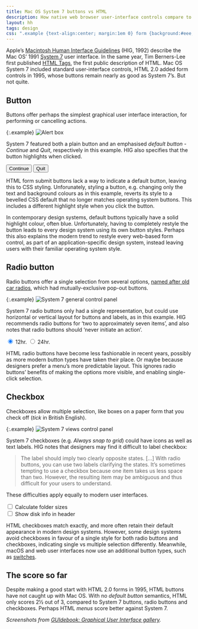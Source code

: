 ```yaml
---
title: Mac OS System 7 buttons vs HTML
description: How native web browser user-interface controls compare to Mac OS 31 years ago
layout: hh
tags: design
css: ".example {text-align:center; margin:1em 0} form {background:#eee;padding:1em;margin:1em 2em; width:32em} .primary {color:white;background-color:#428bca;min-width:6em} input[type=number] {width:5.5em}"
---
```


Apple’s
[Macintosh Human Interface Guidelines](https://dl.acm.org/doi/book/10.5555/573097) 
(HIG, 1992) describe the Mac OS’ 1991
[System 7](https://en.wikipedia.org/wiki/System_7) user interface.
In the same year, Tim Berners-Lee first published 
[HTML Tags](http://info.cern.ch/hypertext/WWW/MarkUp/Tags.html),
the first public description of HTML.
Mac OS System 7 included standard user-interface controls,
HTML 2.0 added form controls in 1995, whose buttons remain nearly as good as System 7’s.
But not quite.

## Button

Buttons offer perhaps the simplest graphical user interface interaction, for performing or cancelling actions.

{:.example}
![Alert box](system-7/alert-box-note.webp)

System 7 featured both a plain button and an emphasised _default button_ -
_Continue_ and _Quit_, respectively in this example.
HIG also specifies that the button highlights when clicked.

<form>
<button>Continue</button> <button class=primary>Quit</button>
</form>

HTML form submit buttons lack a way to indicate a default button, leaving this to CSS styling.
Unforunately, styling a button, e.g. changing only the text and background colours as in this example, 
reverts its style to a bevelled CSS default that no longer matches operating system buttons.
This includes a different highlight style when you click the button.

In contemporary design systems, default buttons typically have a solid highlight colour, often blue.
Unfortunately, having to completely restyle the button leads to every design system using its own button styles.
Perhaps this also explains the modern trend to restyle every web-based form control,
as part of an application-specific design system, instead leaving users with their familiar operating system style.

## Radio button

Radio buttons offer a single selection from several options,
[named after old car radios](https://en.wikipedia.org/wiki/Radio_button#Etymology),
which had mutually-exclusive pop-out buttons.

{:.example}
![System 7 general control panel](system-7/control-panel-general.webp)

System 7 radio buttons only had a single representation, but could use horizontal or vertical layout for buttons and labels, as in this example.
HIG recommends radio buttons for ‘two to approximately seven items’,
and also notes that radio buttons should ‘never initiate an action’.

<form>
<input type=radio name=time value=1 checked> 12hr.
<input type=radio name=time value=2> 24hr.
</form>

HTML radio buttons have become less fashionable in recent years, 
possibly as more modern button types have taken their place.
Or maybe because designers prefer a menu’s more predictable layout.
This ignores radio buttons’ benefits of making the options more visible, and enabling single-click selection.

## Checkbox

Checkboxes allow multiple selection, like boxes on a paper form that you check off 
(_tick_ in British English).

{:.example}
![System 7 views control panel](system-7/control-panel-views.webp)

System 7 checkboxes (e.g. _Always snap to grid_) could have icons as well as text labels.
HIG notes that designers may find it difficult to label checkbox:

> The label should imply two clearly opposite states. […]
> With radio buttons, you can use two labels clarifying the states.
> It’s sometimes tempting to use a checkbox because one item takes us less space than two.
> However, the resulting item may be ambiguous and thus difficult for your users to understand.

These difficulties apply equally to modern user interfaces.

<form>
<input type=checkbox value=1> Calculate folder sizes
<br><input type=checkbox value=2> Show disk info in header
</form>

HTML checkboxes match exactly, and more often retain their default appearance in modern design systems.
However, some design systems avoid checkboxes in favour of a single style for both radio buttons and checkboxes, indicating single vs multiple selection differently.
Meanwhile, macOS and web user interfaces now use an additional button types, such as
[switches](https://developer.apple.com/design/human-interface-guidelines/macos/buttons/switches/).

## The score so far

Despite making a good start with HTML 2.0 forms in 1995, HTML buttons have not caught up with Mac OS.
With no _default button_ semantics, HTML only scores 2½ out of 3, compared to System 7 buttons, radio buttons and checkboxes.
Perhaps HTML _menus_ score better against System 7.

_Screenshots from
[GUIdebook: Graphical User Interface gallery](https://guidebookgallery.org/screenshots/macos70)._
